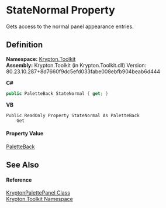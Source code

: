 # StateNormal Property


Gets access to the normal panel appearance entries.



## Definition
**Namespace:** <a href="79d2eac2-21f4-54ff-7552-b20c33c30600.md">Krypton.Toolkit</a>  
**Assembly:** Krypton.Toolkit (in Krypton.Toolkit.dll) Version: 80.23.10.287+8d7660f9dc5efd033fabe008ebfb904beab6d444

**C#**
``` C#
public PaletteBack StateNormal { get; }
```
**VB**
``` VB
Public ReadOnly Property StateNormal As PaletteBack
	Get
```



#### Property Value
<a href="83e73f8f-6bf0-dca7-bfaa-c738568ff766.md">PaletteBack</a>

## See Also


#### Reference
<a href="db13f8a3-c368-81a5-2fb3-39e150636129.md">KryptonPalettePanel Class</a>  
<a href="79d2eac2-21f4-54ff-7552-b20c33c30600.md">Krypton.Toolkit Namespace</a>  
